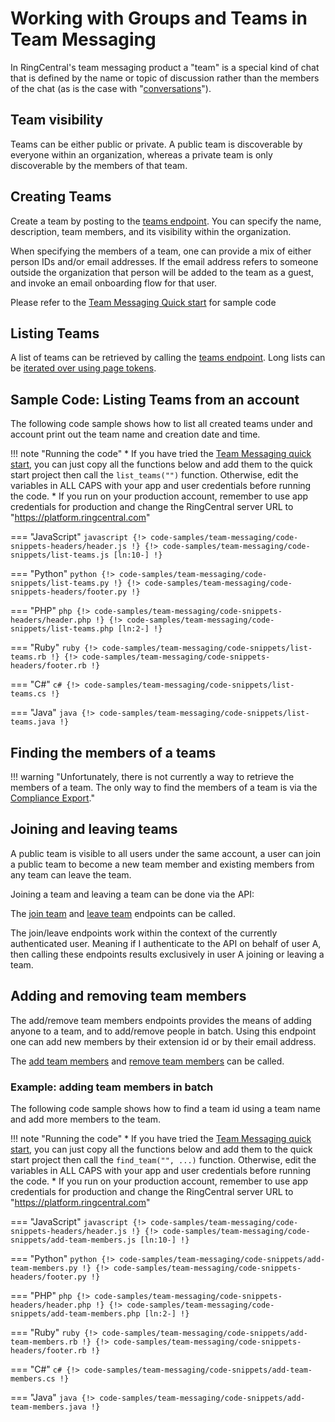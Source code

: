 # Working with Groups and Teams in Team Messaging

In RingCentral's team messaging product a "team" is a special kind of chat that is defined by the name or topic of discussion rather than the members of the chat (as is the case with "[conversations](../conversations/)").

## Team visibility

Teams can be either public or private. A public team is discoverable by everyone within an organization, whereas a private team is only discoverable by the members of that team.

## Creating Teams

Create a team by posting to the [teams endpoint](https://developers.ringcentral.com/api-reference/Teams/createGlipTeam). You can specify the name, description, team members, and its visibility within the organization.

When specifying the members of a team, one can provide a mix of either person IDs and/or email addresses. If the email address refers to someone outside the organization that person will be added to the team as a guest, and invoke an email onboarding flow for that user.

Please refer to the [Team Messaging Quick start](../../quick-start) for sample code

## Listing Teams

A list of teams can be retrieved by calling the [teams endpoint](https://developers.ringcentral.com/api-reference/Teams/listGlipTeamsNew). Long lists can be [iterated over using page tokens](../../manual/pagination/).

## Sample Code: Listing Teams from an account

The following code sample shows how to list all created teams under and account print out the team name and creation date and time.

!!! note "Running the code"
    * If you have tried the [Team Messaging quick start](../../quick-start), you can just copy all the functions below and add them to the quick start project then call the `list_teams("")` function. Otherwise, edit the variables in ALL CAPS with your app and user credentials before running the code.
    * If you run on your production account, remember to use app credentials for production and change the RingCentral server URL to "https://platform.ringcentral.com"

=== "JavaScript"
    ```javascript
    {!> code-samples/team-messaging/code-snippets-headers/header.js !}
    {!> code-samples/team-messaging/code-snippets/list-teams.js [ln:10-] !}
    ```

=== "Python"
    ```python
    {!> code-samples/team-messaging/code-snippets/list-teams.py !}
    {!> code-samples/team-messaging/code-snippets-headers/footer.py !}
    ```

=== "PHP"
    ```php
    {!> code-samples/team-messaging/code-snippets-headers/header.php !}
    {!> code-samples/team-messaging/code-snippets/list-teams.php [ln:2-] !}
    ```

=== "Ruby"
    ```ruby
    {!> code-samples/team-messaging/code-snippets/list-teams.rb !}
    {!> code-samples/team-messaging/code-snippets-headers/footer.rb !}
    ```

=== "C#"
    ```c#
    {!> code-samples/team-messaging/code-snippets/list-teams.cs !}
    ```

=== "Java"
    ```java
    {!> code-samples/team-messaging/code-snippets/list-teams.java !}
    ```

## Finding the members of a teams

!!! warning "Unfortunately, there is not currently a way to retrieve the members of a team. The only way to find the members of a team is via the [Compliance Export](../../manual/compliance-export/)."

## Joining and leaving teams

A public team is visible to all users under the same account, a user can join a public team to become a new team member and existing members from any team can leave the team.

Joining a team and leaving a team can be done via the API:

The [join team](https://developers.ringcentral.com/api-reference/Teams/joinGlipTeamNew) and [leave team](https://developers.ringcentral.com/api-reference/Teams/leaveGlipTeamNew) endpoints can be called.

The join/leave endpoints work within the context of the currently authenticated user. Meaning if I authenticate to the API on behalf of user A, then calling these endpoints results exclusively in user A joining or leaving a team.

## Adding and removing team members

The add/remove team members endpoints provides the means of adding anyone to a team, and to add/remove people in batch. Using this endpoint one can add new members by their extension id or by their email address.

The [add team members](https://developers.ringcentral.com/api-reference/Teams/addGlipTeamMembersNew) and [remove team members](https://developers.ringcentral.com/api-reference/Teams/removeGlipTeamMembersNew) can be called.


### Example: adding team members in batch

The following code sample shows how to find a team id using a team name and add more members to the team.

!!! note "Running the code"
    * If you have tried the [Team Messaging quick start](../../quick-start), you can just copy all the functions below and add them to the quick start project then call the `find_team("", ...)` function. Otherwise, edit the variables in ALL CAPS with your app and user credentials before running the code.
    * If you run on your production account, remember to use app credentials for production and change the RingCentral server URL to "https://platform.ringcentral.com"

=== "JavaScript"
    ```javascript
    {!> code-samples/team-messaging/code-snippets-headers/header.js !}
    {!> code-samples/team-messaging/code-snippets/add-team-members.js [ln:10-] !}
    ```

=== "Python"
    ```python
    {!> code-samples/team-messaging/code-snippets/add-team-members.py !}
    {!> code-samples/team-messaging/code-snippets-headers/footer.py !}
    ```

=== "PHP"
    ```php
    {!> code-samples/team-messaging/code-snippets-headers/header.php !}
    {!> code-samples/team-messaging/code-snippets/add-team-members.php [ln:2-] !}
    ```

=== "Ruby"
    ```ruby
    {!> code-samples/team-messaging/code-snippets/add-team-members.rb !}
    {!> code-samples/team-messaging/code-snippets-headers/footer.rb !}
    ```

=== "C#"
    ```c#
    {!> code-samples/team-messaging/code-snippets/add-team-members.cs !}
    ```

=== "Java"
    ```java
    {!> code-samples/team-messaging/code-snippets/add-team-members.java !}
    ```
